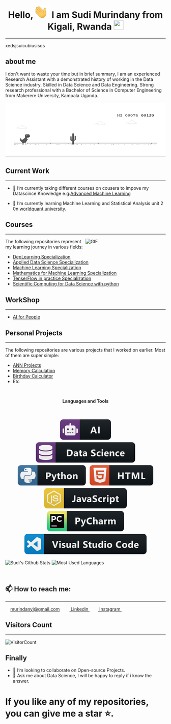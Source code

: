 # <h1 align="center"> Hello, <img width="45" src="https://github.com/sudimuk2017/qwaszx/blob/main/waving_hand.gif"> I am Sudi Murindany from Kigali, Rwanda  <img src ="https://s3.amazonaws.com/pix.iemoji.com/images/emoji/apple/ios-12/256/boy-light-skin-tone.png" height= 30px width = 30px> </h1>
***********************************

xedsjsuicubiusisos

## about me

I don't want to waste your time but in brief summary, I am an experienced Research Assistant with a demonstrated history of working in the Data Science industry. Skilled in Data Science and Data Engineering. Strong research professional with a Bachelor of Science in Computer Engineering from Makerere University, Kampala Uganda. 

![image](https://github.com/sudimuk2017/qwaszx/blob/main/dino.gif)


## Current Work
***********************************

- 🔭 I’m currently taking different courses on cousera to impove my Datascince Knowledge e.g:[Advanced Machine Learning](https://www.coursera.org/specializations/aml?)

- 🌱 I’m currently learning Machine Learning and Statistical Analysis unit 2 0n [worldquant university](https://wqu.org/programs/data-science).

## Courses
***********************************
 <img align="right" alt="GIF" src="https://cdn.dribbble.com/users/1201592/screenshots/9078494/media/422a760a51cef7de2fa3db9daf697853.gif" height = "50%" width = "50%"/>
 
The following repositories represent my learning journey in various fields:
- [DepLearning Specialization](https://github.com/sudimuk2017/Deepleaning-Specialization)
- [Applied Data Science Specialization](https://github.com/sudimuk2017/Applied-Data-Science-Specialization)
- [Machine Learning Specialization](https://github.com/sudimuk2017/Machine-Learning-Specialization)
- [Mathematics for Machine Learning Specialization](https://github.com/sudimuk2017/Mathematics-for-Machine-Learning-Specialization)
- [TenserFlow in practice Specialization](https://github.com/sudimuk2017/TensorFlow-in-Practice-Specialization)
- [Scientific Computing for Data Science with python](https://github.com/sudimuk2017/Scientific-Computing-for-Data-Science-with-python)

## WorkShop
***********************************
- [AI for People](https://github.com/sudimuk2017/AI-for-people-Workshop)

## Personal Projects
***********************************
The following repositories are various projects that I worked on earlier. Most of them are super simple:
- [ANN Projects](https://github.com/sudimuk2017/ANN-Projects)
- [Memory Calculation](https://github.com/sudimuk2017/Calculation-memory-used-by-the-app)
- [Birthday Calculator](https://github.com/sudimuk2017/Birthday-project)
- Etc

&nbsp;&nbsp;&nbsp;&nbsp;&nbsp;&nbsp;&nbsp;&nbsp;&nbsp;&nbsp;&nbsp;&nbsp;&nbsp;&nbsp;&nbsp;&nbsp;&nbsp;&nbsp;&nbsp;&nbsp;&nbsp;&nbsp;&nbsp;&nbsp;&nbsp;&nbsp;&nbsp;&nbsp;&nbsp;&nbsp;&nbsp;&nbsp;&nbsp;&nbsp;&nbsp;&nbsp;&nbsp;&nbsp;&nbsp;&nbsp;&nbsp;&nbsp;&nbsp;&nbsp;&nbsp;&nbsp;&nbsp;&nbsp;&nbsp;&nbsp;&nbsp;&nbsp;&nbsp;&nbsp;&nbsp;&nbsp;&nbsp;&nbsp;&nbsp;&nbsp;&nbsp;&nbsp;&nbsp;<p align="center"><b>Languages and Tools</b></p> <br>

<p align="center">
 <img src="https://github.com/sudimuk2017/sudimuk2017/blob/main/Assets/ai.svg" alt="ai" style="vertical-align:top; margin:4px"><br>
 <img src="https://github.com/sudimuk2017/sudimuk2017/blob/main/Assets/datascience.svg" alt="datascience" style="vertical-align:top; margin:4px">
 <img src="https://github.com/sudimuk2017/sudimuk2017/blob/main/Assets/python.svg" alt="python" style="vertical-align:top; margin:4px">
 <img src="https://github.com/sudimuk2017/sudimuk2017/blob/main/Assets/html.svg" alt="html" style="vertical-align:top; margin:4px">
 <img src="https://github.com/sudimuk2017/sudimuk2017/blob/main/Assets/javascript.svg" alt="javascript" style="vertical-align:top; margin:4px"><br>
 <img src="https://github.com/sudimuk2017/sudimuk2017/blob/main/Assets/jetbrains_pycharm.svg" alt="pycharm" style="vertical-align:top; margin:4px">
 <img src="https://github.com/sudimuk2017/sudimuk2017/blob/main/Assets/visualstudio_code.svg" alt="vscode" style="vertical-align:top; margin:4px"><br>
</p>

![Sudi's Github Stats](https://github-readme-stats.vercel.app/api?username=sudimuk2017&show_icons=true&hide_border=true)
![Most Used Languages](https://github-readme-stats.anuraghazra1.vercel.app/api/top-langs/?username=sudimuk2017&layout=compact&theme=radical)

<br /> 

## 📫 How to reach me:<br>
***********************************
&nbsp;&nbsp;&nbsp;&nbsp;murindanyi@gmail.com &nbsp;&nbsp;
<a href = "https://www.linkedin.com/in/murindanyi-sudi-aa8793150/" target="_blank"><img src = "https://image.flaticon.com/icons/svg/174/174857.svg" height= 15px width = 15px> Linkedin </a>&nbsp;&nbsp;
<a href = "https://www.instagram.com/sudi_abdih/" target="_blank"><img src = "https://image.flaticon.com/icons/svg/174/174855.svg" height= 15px width = 15px> Instagram </a>&nbsp;&nbsp;


## Visitors Count
***********************************

![VisitorCount](https://profile-counter.glitch.me/{sudimuk2017}/count.svg)

## Finally

- 👯 I’m looking to collaborate on Open-source Projects.
- 💬 Ask me about Data Science, I will be happy to reply if i know the answer.


# If you like any of my repositories, you can give me a star ⭐.


